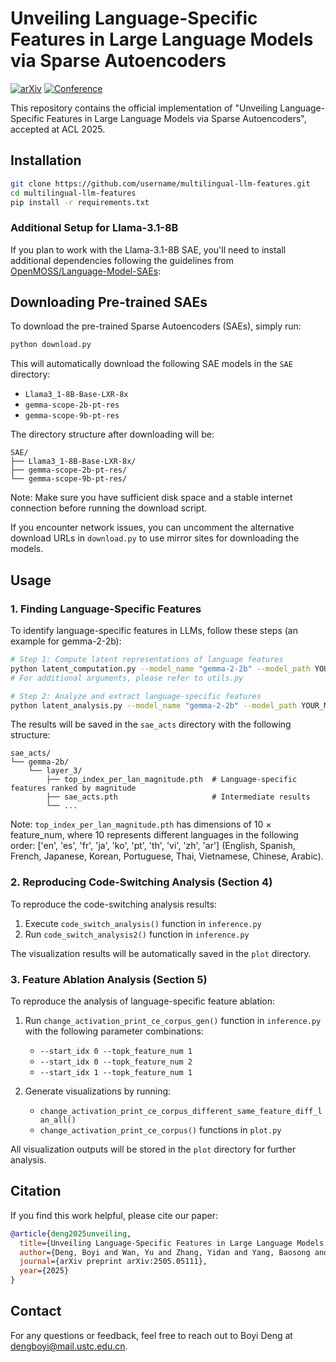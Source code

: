 # Unveiling Language-Specific Features in Large Language Models via Sparse Autoencoders

[![arXiv](https://img.shields.io/badge/arXiv-2505.05111-b31b1b.svg)](https://arxiv.org/abs/2505.05111)
[![Conference](https://img.shields.io/badge/ACL-2025-4b44ce.svg)](https://www.2025.aclweb.org/)

This repository contains the official implementation of "Unveiling Language-Specific Features in Large Language Models via Sparse Autoencoders", accepted at ACL 2025.

## Installation

```bash
git clone https://github.com/username/multilingual-llm-features.git
cd multilingual-llm-features
pip install -r requirements.txt
```

### Additional Setup for Llama-3.1-8B

If you plan to work with the Llama-3.1-8B SAE, you'll need to install additional dependencies following the guidelines from [OpenMOSS/Language-Model-SAEs](https://github.com/OpenMOSS/Language-Model-SAEs):


## Downloading Pre-trained SAEs

To download the pre-trained Sparse Autoencoders (SAEs), simply run:

```bash
python download.py
```

This will automatically download the following SAE models in the `SAE` directory:
- `Llama3_1-8B-Base-LXR-8x`
- `gemma-scope-2b-pt-res`
- `gemma-scope-9b-pt-res`

The directory structure after downloading will be:
```
SAE/
├── Llama3_1-8B-Base-LXR-8x/
├── gemma-scope-2b-pt-res/
└── gemma-scope-9b-pt-res/
```

Note: Make sure you have sufficient disk space and a stable internet connection before running the download script.

If you encounter network issues, you can uncomment the alternative download URLs in `download.py` to use mirror sites for downloading the models.

## Usage

### 1. Finding Language-Specific Features

To identify language-specific features in LLMs, follow these steps (an example for gemma-2-2b):

```bash
# Step 1: Compute latent representations of language features
python latent_computation.py --model_name "gemma-2-2b" --model_path YOUR_MODEL_PATH 
# For additional arguments, please refer to utils.py

# Step 2: Analyze and extract language-specific features
python latent_analysis.py --model_name "gemma-2-2b" --model_path YOUR_MODEL_PATH
```

The results will be saved in the `sae_acts` directory with the following structure:
```
sae_acts/
└── gemma-2b/
    └── layer_3/
        ├── top_index_per_lan_magnitude.pth  # Language-specific features ranked by magnitude
        ├── sae_acts.pth                     # Intermediate results
        └── ...
```

Note: `top_index_per_lan_magnitude.pth` has dimensions of 10 × feature_num, where 10 represents different languages in the following order: ['en', 'es', 'fr', 'ja', 'ko', 'pt', 'th', 'vi', 'zh', 'ar'] (English, Spanish, French, Japanese, Korean, Portuguese, Thai, Vietnamese, Chinese, Arabic).


### 2. Reproducing Code-Switching Analysis (Section 4)

To reproduce the code-switching analysis results:

1. Execute `code_switch_analysis()` function in `inference.py`
2. Run `code_switch_analysis2()` function in `inference.py` 

The visualization results will be automatically saved in the `plot` directory.

### 3. Feature Ablation Analysis (Section 5)

To reproduce the analysis of language-specific feature ablation:

1. Run `change_activation_print_ce_corpus_gen()` function in `inference.py` with the following parameter combinations:
   - `--start_idx 0 --topk_feature_num 1`
   - `--start_idx 0 --topk_feature_num 2`
   - `--start_idx 1 --topk_feature_num 1`

2. Generate visualizations by running:
   - `change_activation_print_ce_corpus_different_same_feature_diff_lan_all()`
   - `change_activation_print_ce_corpus()`
   functions in `plot.py`

All visualization outputs will be stored in the `plot` directory for further analysis.

## Citation

If you find this work helpful, please cite our paper:

```bibtex
@article{deng2025unveiling,
  title={Unveiling Language-Specific Features in Large Language Models via Sparse Autoencoders},
  author={Deng, Boyi and Wan, Yu and Zhang, Yidan and Yang, Baosong and Feng, Fuli},
  journal={arXiv preprint arXiv:2505.05111},
  year={2025}
}
```

## Contact

For any questions or feedback, feel free to reach out to Boyi Deng at dengboyi@mail.ustc.edu.cn.

